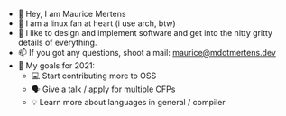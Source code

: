 - 👋 Hey, I am Maurice Mertens
- 🐧 I am a linux fan at heart (i use arch, btw)
- 📔 I like to design and implement software and get into the nitty gritty details of everything.
- 📫 If you got any questions, shoot a mail: maurice@mdotmertens.dev
- 🏅 My goals for 2021:
  - 💻 Start contributing more to OSS
  - 🗣 Give a talk / apply for multiple CFPs 
  - 💡 Learn more about languages in general / compiler
<!---
MdotMertens/MdotMertens is a ✨ special ✨ repository because its `README.md` (this file) appears on your GitHub profile.
You can click the Preview link to take a look at your changes.
--->
